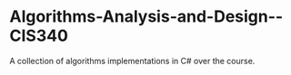 # Algorithms-Analysis-and-Design--CIS340
A collection of algorithms implementations in C# over the course.
